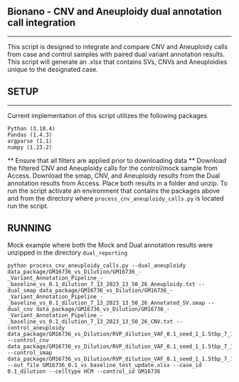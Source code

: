 ## Bionano - CNV and Aneuploidy dual annotation call integration
---
This script is designed to integrate and compare CNV and Aneuploidy calls from case and control samples with paired dual variant annotation results. This script will generate an .xlsx that contains
SVs, CNVs and Aneuploidies unique to the designated case.

## SETUP
---
Current implementation of this script utilizes the following packages
```
Python (3.10.4)
Pandas (1.4.3)
argparse (1.1)
numpy (1.23.2)
```

** Ensure that all filters are applied prior to downloading data **
Download the filtered CNV and Aneuploidy calls for the control/mock sample from Access. Download the smap, CNV, and Aneuploidy results from the Dual annotation results from Access. Place both results in a folder and unzip. To run the script activate an environment that contains the packages above and from the directory where `process_cnv_aneuploidy_calls.py` is located run the script.


## RUNNING

Mock example where both the Mock and Dual annotation results were unzipped in the directory `dual_reporting`
```
python process_cnv_aneuploidy_calls.py --dual_aneuploidy data_package/GM16736_vs_Dilution/GM16736_-_Variant_Annotation_Pipeline_-_baseline_vs_0.1_dilution_7_13_2023_13_50_26_Aneuploidy.txt --dual_smap data_package/GM16736_vs_Dilution/GM16736_-_Variant_Annotation_Pipeline_-_baseline_vs_0.1_dilution_7_13_2023_13_50_26_Annotated_SV.smap --dual_cnv data_package/GM16736_vs_Dilution/GM16736_-_Variant_Annotation_Pipeline_-_baseline_vs_0.1_dilution_7_13_2023_13_50_26_CNV.txt --control_aneuploidy data_package/GM16736_vs_Dilution/RVP_dilution_VAF_0.1_seed_1_1.5tbp_7_13_2023_14_28_51_Aneuploidy.txt --control_cnv data_package/GM16736_vs_Dilution/RVP_dilution_VAF_0.1_seed_1_1.5tbp_7_13_2023_14_28_51_CNV.txt --control_smap data_package/GM16736_vs_Dilution/RVP_dilution_VAF_0.1_seed_1_1.5tbp_7_13_2023_14_28_51_Annotated_SV.smap --out_file GM16736_0.1_vs_baseline_test_update.xlsx --case_id 0.1_dilution --celltype HCM --control_id GM16736
```
